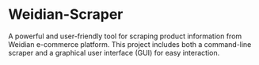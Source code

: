 # Weidian-Scraper
A powerful and user-friendly tool for scraping product information from Weidian e-commerce platform. This project includes both a command-line scraper and a graphical user interface (GUI) for easy interaction.
